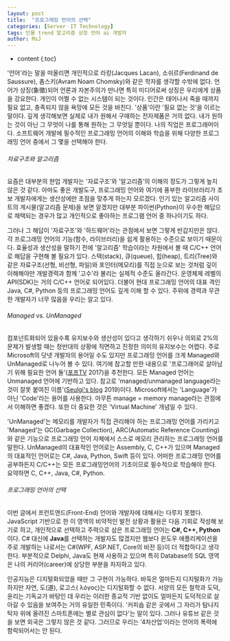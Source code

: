 ```yaml
---
layout: post
title:  "프로그래밍 언어의 선택"
categories: [ServerㆍIT Technology]
tags: 인물 trend 알고리즘 상징 언어 ai 개발자
author: MsJ
---
```


* content
{:toc}

'언어'라는 말을 떠올리면 개인적으로 라캉(Jacques Lacan), 소쉬르(Ferdinand de Saussure), 촘스키(Avram Noam Chomsky)와 같은 학자를 생각할 수밖에 없다. 언어가 상징(象徵)되어 언론과 자본주의가 만나면 특히 미디어로써 상징은 우리에게 상품을 강요한다. 개인이 어쩔 수 없는 시스템이 되는 것이다. 인간은 태어나서 죽을 때까지 필요 없고, 충족되지 않을 욕망에 모든 것을 바친다. '상품'이란 '필요 없는 것'을 이르는 말이다. 깊게 생각해보면 실제로 내가 원해서 구매하는 전자제품은 거의 없다. 내가 원하는 것이 아닌 그 무엇이 나를 통해 원하는 그 무엇일 뿐이다. 나의 직업은 프로그래머이다. 소프트웨어 개발에 필수적인 프로그래밍 언어의 이해와 학습을 위해 다양한 프로그래밍 언어 중에서 그 몇을 선택해야 한다.





###### 자료구조와 알고리즘 

요즘은 대부분의 현업 개발자는 '자료구조'와 '알고리즘'의 이해의 정도가 그렇게 높지 않은 것 같다. 아마도 좋은 개발도구, 프로그래밍 언어와 여기에 풍부한 라이브러리가 초보 개발자에게는 생산성에만 초점을 맞추게 하는지 모르겠다. 인기 있는 알고리즘 사이트의 게시물(알고리즘 문제)을 보면 알겠지만 대부분 파이썬(Python)이 우수한 해답으로  채택되는 경우가 많고 개인적으로 좋아하는 프로그램 언어 중 하나이기도 하다.

그러나 그 해답이 '자료구조'와 '하드웨어'라는 관점에서 보면 그렇게 반갑지만은 않다. 각 프로그래밍 언어의 기능(함수, 라이브러리)을 쉽게 활용하는 수준으로 보이기 때문이다. 효율성과 생산성을 말하기 전에 '알고리즘' 학습이라는 차원에서 볼 때 C/C++ 언어로 해답을 구현해 볼 필요가 있다. 스택(stack), 큐(queue), 힙(heap), 트리(Tree)와 같은 자료구조(선형, 비선형, 파일)와 포인터(메모리)를 직접 눈으로 보는 것처럼 깊이 이해해야만 개발경력과 함께 '고수'라 불리는 실제적 수준도 올라간다. 운영체제 레벨의 API(SDK)는 거의 C/C++ 언어로 되어있다. 더불어 현대 프로그래밍 언어의 대표 격인 Java, C#, Python 등의 프로그래밍 언어도 깊게 이해 할 수 있다. 주위에 경력과 무관한 개발자가 너무 많음을 우리는 알고 있다.

###### Managed vs. UnManaged

컴포넌트화되어 있을수록 유지보수와 생산성이 있다고 생각하기 쉬우나 의외로 2%의 문제가 발생할 때는 정반대의 상황에 직면하고 진정한 의미의 유지보수는 어렵다. 주로 Microsoft의 닷넷 개발자의 용어일 수도 있지만 프로그래밍 언어를 크게 Managed와 UnManaged로 나누어 볼 수 있다. 여기에 참고할 만한 내용으로 '프로그래머로 살아남기 위해 필요한 언어 둘'([포프TV](https://www.youtube.com/watch?v=ESU2IkFj9VM&t=203s) 2017)을 추천한다. 모든 Managed 언어는 Unmanaged 언어에 기반하고 있다. 참고로 'managed/unmanaged language라는 것이 잘못 붙여진 이름'([Seulgi's blog](https://blog.seulgi.kim/2019/04/managed-language-vs-unmanaged-langauge.html) 2019)이다. Microsoft에서는 'Language'가 아닌 'Code'라는 용어를 사용한다. 아무튼 manage = memory manage라는 관점에서 이해하면 좋겠다. 또한 더 중요한 것은 'Virtual Machine' 개념일 수 있다.

'UnManaged'는 메모리를 개발자가 직접 관리해야 하는 프로그래밍 언어를 가리키고 'Managed'는 GC(Garbage Collection), ARC(Automatic Reference Counting)와 같은 기능으로 프로그래밍 언어 자체에서 스스로 메모리 관리하는 프로그래밍 언어를 말한다. UnManaged의 대표적인 언어로는 Assembly, C, C++가 있으며 Managed의 대표적인 언어로는 C#, Java, Python, Swift 등이 있다. 어떠한 프로그래밍 언어를 공부하든지 C/C++는 모든 프로그래밍언어의 기초이므로 필수적으로 학습해야 한다. 요약하면 C, C++, Java, C#, Python.

###### 프로그래밍 언어의 선택

이번 글에서 프런트엔드(Front-End) 언어와 개발자에 대해서는 다루지 못했다. JavaScript 기반으로 한 이 영역의 비약적인 발전 상황과 활용은 다음 기회로 작성해 보기로 하고, 개인적으로 선택하고 주력으로 삼은 프로그래밍 언어는 **C#, C++, Python**이다. C# 대신에 **Java**를 선택하는 개발자도 많겠지만 웹보다 윈도우 애플리케이션을 주로 개발하는 나로서는 C#(WPF, ASP.NET, Core의 비전 등)이 더 적합하다고 생각한다. 부분적으로 Delphi, Java도 현재 사용하고 있으며 특히 Database의 SQL 영역은 나의 커리어(career)에 상당한 부분을 차지하고 있다.

인공지능은 디지털화되었을 때만 그 구현이 가능하다. 바둑은 얼마든지 디지털화가 가능하지만 자연, 도(道), 로고스( λόγος)는 디지털화할 수 없다. 서양의 모든 철학과 도덕, 윤리는 기독교가 바탕인 데 우리는 이러한 종교적 기반 없이도 얼마든지 도덕적으로 살아갈 수 있음을 보여주는 거의 유일한 민족이다. '커피숍 같은 곳에서 그 자리가 탐나지 탁자 위에 올려진 스마트폰에는 별로 관심이 없다'는 말이 있다. 그러나 유튜브 같은 것을 보면 외국은 그렇지 않은 것 같다. 그러므로 우리는 '4차산업'이라는 언어의 폭력에 함락되어서는 안 된다.
